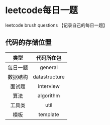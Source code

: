 # leetcode每日一题
leetcode brush questions
【记录自己的每日一题】

## 代码的存储位置
|类型|代码所在包|
| :----: |:----:|
|每日一题|general|
|数据结构|datastructure|
|面试题|interview|
|算法|algorithm|
|工具类|util|
|模板|template|
